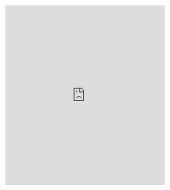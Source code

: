 <br>
<br>

<iframe src="https://docs.google.com/presentation/d/1nsJMlqDRKC-iGx1kDvczez4Y8qwSQGmEL4dOJiE-Gyk/embed?start=true&loop=true&delayms=10000" frameborder="0" width="100%" height="569" allowfullscreen="true" mozallowfullscreen="true" webkitallowfullscreen="true"></iframe>



